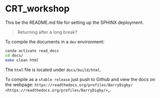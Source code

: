 # CRT_workshop

This be the README.md file for setting up the SPHINX deployment.

> Returning after a long break? 

To compile the documents in a ``dev`` environment:

```bash
conda activate read_docs
cd docs/
make clean html
```

The ``html`` file is located under ``docs/build/html``.

To compile as a ``stable release`` just push to Github and view the docs on the webpage: `https://readthedocs.org/profiles/BarryDigby/ <https://readthedocs.org/profiles/BarryDigby/>`_.